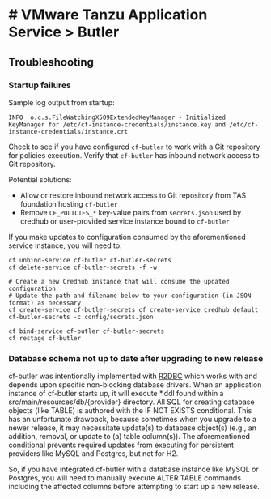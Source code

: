 # # VMware Tanzu Application Service > Butler

## Troubleshooting

### Startup failures

Sample log output from startup:

```
INFO  o.c.s.FileWatchingX509ExtendedKeyManager - Initialized KeyManager for /etc/cf-instance-credentials/instance.key and /etc/cf-instance-credentials/instance.crt
```

Check to see if you have configured `cf-butler` to work with a Git repository for policies execution.
Verify that `cf-butler` has inbound network access to Git repository.


Potential solutions:

* Allow or restore inbound network access to Git repository from TAS foundation hosting `cf-butler`
* Remove `CF_POLICIES_*` key-value pairs from `secrets.json` used by credhub or user-provided service instance bound to `cf-butler`

If you make updates to configuration consumed by the aforementioned service instance, you will need to:

```
cf unbind-service cf-butler cf-butler-secrets
cf delete-service cf-butler-secrets -f -w

# Create a new Credhub instance that will consume the updated configuration
# Update the path and filename below to your configuration (in JSON format) as necessary
cf create-service cf-butler-secrets cf create-service credhub default cf-butler-secrets -c config/secrets.json

cf bind-service cf-butler cf-butler-secrets
cf restage cf-butler
```

### Database schema not up to date after upgrading to new release

cf-butler was intentionally implemented with [R2DBC](https://r2dbc.io/) which works with and depends upon specific non-blocking database drivers.
When an application instance of cf-butler starts up, it will execute *.ddl found within a src/main/resources/db/{provider} directory. All SQL for creating database objects (like TABLE) is authored with the IF NOT EXISTS conditional.
This has an unfortunate drawback, because sometimes when you upgrade to a newer release, it may necessitate update(s) to database object(s) (e.g., an addition, removal, or update to (a) table column(s)).
The aforementioned conditional prevents required updates from executing for persistent providers like MySQL and Postgres, but not for H2.

So, if you have integrated cf-butler with a database instance like MySQL or Postgres, you will need to manually execute ALTER TABLE commands including the affected columns before attempting to start up a new release.
